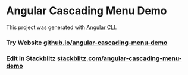 # Angular Cascading Menu Demo

This project was generated with [Angular CLI](https://github.com/angular/angular-cli).

### Try Website [github.io/angular-cascading-menu-demo](https://harbirchahal.github.io/angular-cascading-menu-demo/)

### Edit in Stackblitz [stackblitz.com/angular-cascading-menu-demo](https://stackblitz.com/edit/angular-cascading-menu-demo)
